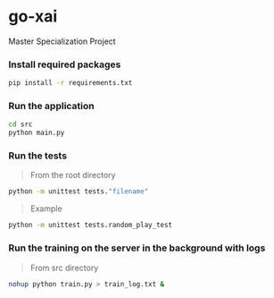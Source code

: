 # go-xai
Master Specialization Project

### Install required packages
```bash
pip install -r requirements.txt
```

### Run the application
```bash
cd src
python main.py
```

### Run the tests
> From the root directory
```bash
python -m unittest tests."filename"
```
> Example
```bash
python -m unittest tests.random_play_test
```

### Run the training on the server in the background with logs
> From src directory
```bash
nohup python train.py > train_log.txt &
```


